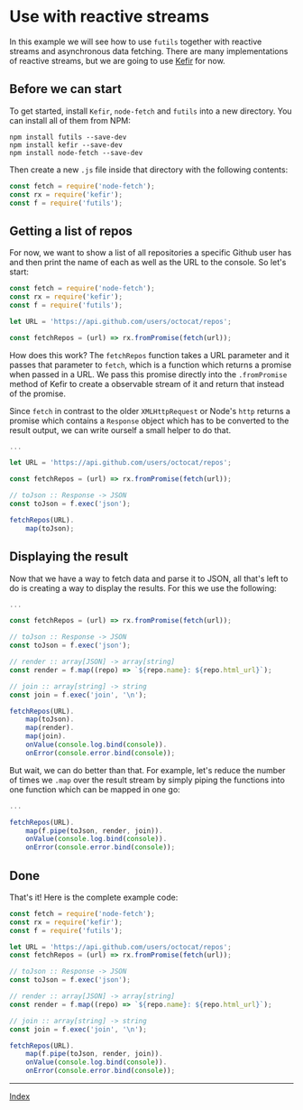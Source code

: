 # Use with reactive streams
In this example we will see how to use `futils` together with reactive streams and asynchronous data fetching. There are many implementations of reactive streams, but we are going to use [Kefir](https://rpominov.github.io/kefir/) for now.

## Before we can start
To get started, install `Kefir`, `node-fetch` and `futils` into a new directory. You can install all of them from NPM:
```
npm install futils --save-dev
npm install kefir --save-dev
npm install node-fetch --save-dev
```

Then create a new `.js` file inside that directory with the following contents:
```javascript
const fetch = require('node-fetch');
const rx = require('kefir');
const f = require('futils');
```

## Getting a list of repos
For now, we want to show a list of all repositories a specific Github user has and then print the name of each as well as the URL to the console. So let's start:
```javascript
const fetch = require('node-fetch');
const rx = require('kefir');
const f = require('futils');

let URL = 'https://api.github.com/users/octocat/repos';

const fetchRepos = (url) => rx.fromPromise(fetch(url));
```

How does this work? The `fetchRepos` function takes a URL parameter and it passes that parameter to `fetch`, which is a function which returns a promise when passed in a URL. We pass this promise directly into the `.fromPromise` method of Kefir to create a observable stream of it and return that instead of the promise.

Since `fetch` in contrast to the older `XMLHttpRequest` or Node's `http` returns a promise which contains a `Response` object which has to be converted to the result output, we can write ourself a small helper to do that.
```javascript
...

let URL = 'https://api.github.com/users/octocat/repos';

const fetchRepos = (url) => rx.fromPromise(fetch(url));

// toJson :: Response -> JSON
const toJson = f.exec('json');

fetchRepos(URL).
    map(toJson);
```

## Displaying the result
Now that we have a way to fetch data and parse it to JSON, all that's left to do is creating a way to display the results. For this we use the following:
```javascript
...

const fetchRepos = (url) => rx.fromPromise(fetch(url));

// toJson :: Response -> JSON
const toJson = f.exec('json');

// render :: array[JSON] -> array[string]
const render = f.map((repo) => `${repo.name}: ${repo.html_url}`);

// join :: array[string] -> string
const join = f.exec('join', '\n');

fetchRepos(URL).
    map(toJson).
    map(render).
    map(join).
    onValue(console.log.bind(console)).
    onError(console.error.bind(console));
```

But wait, we can do better than that. For example, let's reduce the number of times we `.map` over the result stream by simply piping the functions into one function which can be mapped in one go:
```javascript
...

fetchRepos(URL).
    map(f.pipe(toJson, render, join)).
    onValue(console.log.bind(console)).
    onError(console.error.bind(console));
```

## Done
That's it! Here is the complete example code:
```javascript
const fetch = require('node-fetch');
const rx = require('kefir');
const f = require('futils');

let URL = 'https://api.github.com/users/octocat/repos';
const fetchRepos = (url) => rx.fromPromise(fetch(url));

// toJson :: Response -> JSON
const toJson = f.exec('json');

// render :: array[JSON] -> array[string]
const render = f.map((repo) => `${repo.name}: ${repo.html_url}`);

// join :: array[string] -> string
const join = f.exec('join', '\n');

fetchRepos(URL).
    map(f.pipe(toJson, render, join)).
    onValue(console.log.bind(console)).
    onError(console.error.bind(console));
```

---
[Index](./readme.md)






